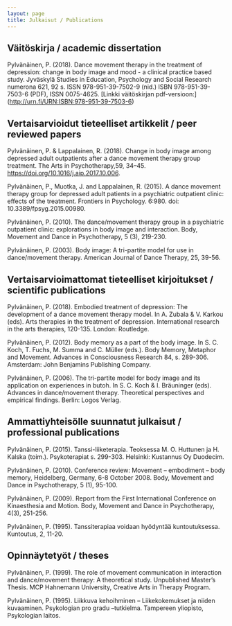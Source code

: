 ```yaml
---
layout: page
title: Julkaisut / Publications
---
```


## Väitöskirja / academic dissertation
Pylvänäinen, P. (2018). Dance movement therapy in the treatment of depression: change in body image and mood - a clinical practice based study. Jyväskylä Studies in Education, Psychology and Social Research numerona 621, 92 s.
ISSN 978-951-39-7502-9 (nid.) 
ISBN 978-951-39-7503-6 (PDF), 
ISSN 0075-4625.
[Linkki väitöskirjan pdf-versioon:] (http://urn.fi/URN:ISBN:978-951-39-7503-6) 

## Vertaisarvioidut tieteelliset artikkelit / peer reviewed papers

Pylvänäinen, P. & Lappalainen, R. (2018). Change in body image among depressed adult outpatients after a dance movement therapy group treatment. The Arts in Psychotherapy,59, 34–45. https://doi.org/10.1016/j.aip.2017.10.006. 

Pylvänäinen, P., Muotka, J. and Lappalainen, R. (2015). A dance movement therapy group for depressed adult patients in a psychiatric outpatient clinic: effects of the treatment. Frontiers in Psychology. 6:980. doi: 10.3389/fpsyg.2015.00980.

Pylvänäinen, P. (2010). The dance/movement therapy group in a psychiatric outpatient clinic: explorations in body image and interaction. Body, Movement and Dance in Psychotherapy, 5 (3), 219-230.

Pylvänäinen, P. (2003). Body image: A tri-partite model for use in dance/movement therapy. American Journal of Dance Therapy, 25, 39-56.


## Vertaisarvioimattomat tieteelliset kirjoitukset / scientific publications

Pylvänäinen, P. (2018). Embodied treatment of depression: The development of a dance movement therapy model. In A. Zubala & V. Karkou (eds). Arts therapies in the treatment of depression. International research in the arts therapies, 120-135. London: Routledge. 

Pylvänäinen, P. (2012). Body memory as a part of the body image. In S. C. Koch, T. Fuchs, M. Summa and C. Müller  (eds.). Body Memory, Metaphor and Movement. Advances in Consciousness Research 84, s. 289-306. Amsterdam: John Benjamins Publishing Company.

Pylvänäinen, P. (2006). The tri-partite model for body image and its application on experiences in butoh. In S. C. Koch & I. Bräuninger (eds). Advances in dance/movement therapy. Theoretical perspectives and empirical findings. Berlin: Logos Verlag. 


## Ammattiyhteisölle suunnatut julkaisut / professional publications

Pylvänäinen, P. (2015). Tanssi-liiketerapia. Teoksessa M. O. Huttunen ja H. Kalska (toim.). Psykoterapiat s. 299-303. Helsinki: Kustannus Oy Duodecim.

Pylvänäinen, P. (2010). Conference review: Movement – embodiment – body memory, Heidelberg, Germany, 6-8 October 2008. Body, Movement and Dance in Psychotherapy, 5 (1), 95-100. 

Pylvänäinen, P. (2009). Report from the First International Conference on Kinaesthesia and Motion. Body, Movement and Dance in Psychotherapy, 4(3), 251-256.

Pylvänäinen, P. (1995). Tanssiterapiaa voidaan hyödyntää kuntoutuksessa. Kuntoutus, 2, 11-20.

## Opinnäytetyöt / theses

Pylvänäinen, P. (1999). The role of movement communication in interaction and dance/movement therapy: A theoretical study. Unpublished Master’s Thesis. MCP Hahnemann University, Creative Arts in Therapy Program.

Pylvänäinen, P. (1995). Liikkuva kehoihminen – Liikekokemukset ja niiden kuvaaminen. Psykologian pro gradu –tutkielma. Tampereen yliopisto, Psykologian laitos.
